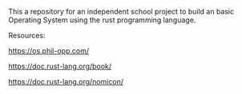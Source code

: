 This a repository for an independent school project to build an basic Operating System using the rust programming language.

Resources:
  
  https://os.phil-opp.com/
  
  https://doc.rust-lang.org/book/
  
  https://doc.rust-lang.org/nomicon/
